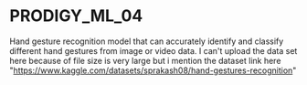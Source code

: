 # PRODIGY_ML_04
Hand gesture recognition model that can accurately identify and classify different hand gestures from image or video data.
I can't upload the data set here because of file size is very large but i mention the dataset link here "https://www.kaggle.com/datasets/sprakash08/hand-gestures-recognition"
